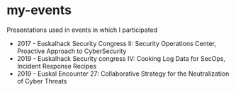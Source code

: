 # my-events
Presentations used in events in which I participated

* 2017 - Euskalhack Security Congress II: Security Operations Center, Proactive Approach to CyberSecurity
* 2019 - Euskalhack Security congress IV: Cooking Log Data for SecOps, Incident Response Recipes
* 2019 - Euskal Encounter 27:  Collaborative Strategy for the Neutralization of Cyber Threats
